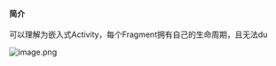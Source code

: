 #### 简介
可以理解为嵌入式Activity，每个Fragment拥有自己的生命周期，且无法du

![image.png](https://i.loli.net/2021/08/25/VUnMsAGlYuIhJCq.png)